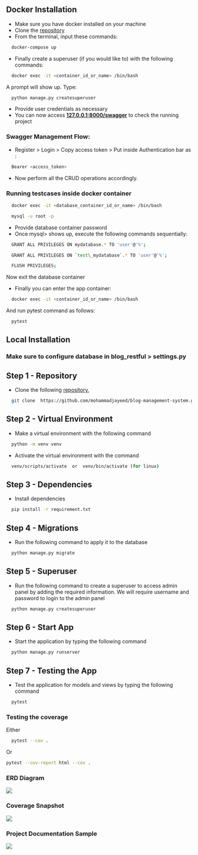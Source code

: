 ## Docker Installation
- Make sure you have docker installed on your machine
- Clone the [repository](https://github.com/mohammadjayeed/blog-management-system.git)
- From the terminal, input these commands:
```bash
  docker-compose up
```
- Finally create a superuser (if you would like to) with the following commands:
```bash
  docker exec -it <container_id_or_name> /bin/bash
```
A prompt will show up. Type:
```bash
  python manage.py createsuperuser
```
- Provide user credentials as necessary
- You can now access **[127.0.0.1:8000/swagger](http://127.0.0.1:8000/swagger)** to check the running project

### Swagger Management Flow:
- Register > Login > Copy access token > Put inside Authentication bar as :
```bash
  Bearer <access_token>
```
- Now perform all the CRUD operations accordingly.

### Running testcases inside docker container
```bash
  docker exec -it <database_container_id_or_name> /bin/bash
```
```bash
  mysql -u root -p
```
- Provide database container password
- Once mysql> shows up, execute the following commands sequentially:

```bash
  GRANT ALL PRIVILEGES ON mydatabase.* TO 'user'@'%';
```
```bash
  GRANT ALL PRIVILEGES ON `test\_mydatabase`.* TO 'user'@'%';
```
```bash
  FLUSH PRIVILEGES;
```
  Now exit the database container

- Finally you can enter the app container:
```bash
  docker exec -it <container_id_or_name> /bin/bash
```
  And run pytest command as follows:
```bash
  pytest
```

## Local Installation

### Make sure to configure database in blog_restful > settings.py

## Step 1 - Repository
- Clone the following [repository](https://github.com/mohammadjayeed/blog-management-system.git),
```bash
  git clone  https://github.com/mohammadjayeed/blog-management-system.git
```
## Step 2 - Virtual Environment
- Make a virtual environment with the following command
```bash
  python -m venv venv
```
-  Activate the virtual environment with the command
```bash
  venv/scripts/activate  or  venv/bin/activate (for linux)
```
## Step 3 - Dependencies
- Install dependencies
```bash
  pip install -r requirement.txt
```
## Step 4 - Migrations
- Run the following command to apply it to the database
```bash
  python manage.py migrate
```
## Step 5 - Superuser
- Run the following command to create a superuser to access admin panel by adding the required information. We will require username and password to login to the admin panel
```bash
  python manage.py createsuperuser
```
## Step 6 - Start App
- Start the application by typing the following command
```bash
  python manage.py runserver
```
## Step 7 - Testing the App
- Test the application for models and views by typing the following command
```bash
  pytest
```
### Testing the coverage
Either
```bash
  pytest --cov .
```
Or
```bash
pytest --cov-report html --cov .
```

### ERD Diagram
<img src="images/erd.jpg" >

### Coverage Snapshot
<img src="images/coverage_snap.png" >

### Project Documentation Sample
<img src="images/doc.png" >